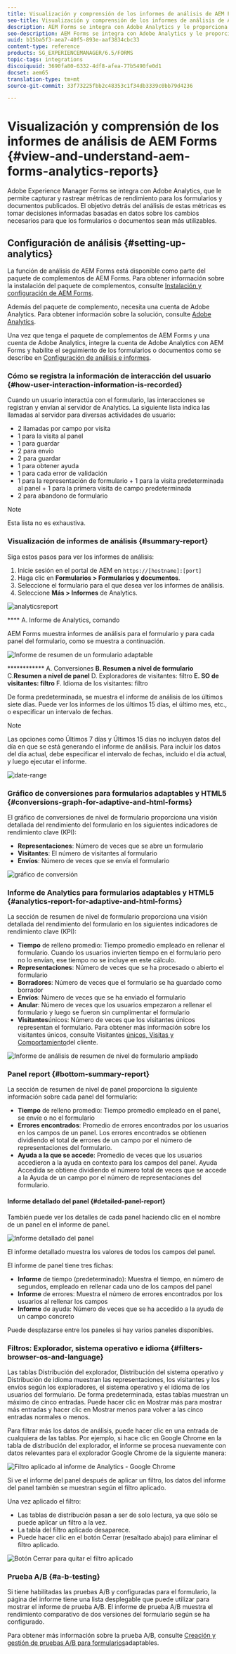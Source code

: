 ```yaml
---
title: Visualización y comprensión de los informes de análisis de AEM Forms
seo-title: Visualización y comprensión de los informes de análisis de AEM Forms
description: AEM Forms se integra con Adobe Analytics y le proporciona un resumen y análisis detallado de los formularios adaptables publicados.
seo-description: AEM Forms se integra con Adobe Analytics y le proporciona un resumen y análisis detallado de los formularios adaptables publicados.
uuid: b15ba5f3-aea7-40f5-893e-aaf3834cbc33
content-type: reference
products: SG_EXPERIENCEMANAGER/6.5/FORMS
topic-tags: integrations
discoiquuid: 3690fa80-6332-4df8-afea-77b5490fe0d1
docset: aem65
translation-type: tm+mt
source-git-commit: 33f73225fbb2c48353c1f34db3339c0bb79d4236

---
```



# Visualización y comprensión de los informes de análisis de AEM Forms {#view-and-understand-aem-forms-analytics-reports}

Adobe Experience Manager Forms se integra con Adobe Analytics, que le permite capturar y rastrear métricas de rendimiento para los formularios y documentos publicados. El objetivo detrás del análisis de estas métricas es tomar decisiones informadas basadas en datos sobre los cambios necesarios para que los formularios o documentos sean más utilizables.

## Configuración de análisis {#setting-up-analytics}

La función de análisis de AEM Forms está disponible como parte del paquete de complementos de AEM Forms. Para obtener información sobre la instalación del paquete de complementos, consulte [Instalación y configuración de AEM Forms](../../forms/using/installing-configuring-aem-forms-osgi.md).

Además del paquete de complemento, necesita una cuenta de Adobe Analytics. Para obtener información sobre la solución, consulte [Adobe Analytics](https://www.adobe.com/solutions/digital-analytics.html).

Una vez que tenga el paquete de complementos de AEM Forms y una cuenta de Adobe Analytics, integre la cuenta de Adobe Analytics con AEM Forms y habilite el seguimiento de los formularios o documentos como se describe en [Configuración de análisis e informes](../../forms/using/configure-analytics-forms-documents.md).

### Cómo se registra la información de interacción del usuario {#how-user-interaction-information-is-recorded}

Cuando un usuario interactúa con el formulario, las interacciones se registran y envían al servidor de Analytics. La siguiente lista indica las llamadas al servidor para diversas actividades de usuario:

* 2 llamadas por campo por visita
* 1 para la visita al panel
* 1 para guardar
* 2 para envío
* 2 para guardar
* 1 para obtener ayuda
* 1 para cada error de validación
* 1 para la representación de formulario + 1 para la visita predeterminada al panel + 1 para la primera visita de campo predeterminada
* 2 para abandono de formulario

>[!NOTE]
>
>Esta lista no es exhaustiva.

### Visualización de informes de análisis {#summary-report}

Siga estos pasos para ver los informes de análisis:

1. Inicie sesión en el portal de AEM en `https://[hostname]:[port]`
1. Haga clic en **Formularios > Formularios y documentos**.
1. Seleccione el formulario para el que desea ver los informes de análisis.
1. Seleccione **Más > Informes** de Analytics.

![analyticsreport](assets/analyticsreport.png)

**** A. Informe de Analytics, comando

AEM Forms muestra informes de análisis para el formulario y para cada panel del formulario, como se muestra a continuación.

![Informe de resumen de un formulario adaptable](assets/analyticsdashboard_callout.png)

************ A. Conversiones **B. Resumen a nivel de formulario** C.**Resumen a nivel de panel** D. Exploradores de visitantes: filtro **E. SO de visitantes: filtro** F. Idioma de los visitantes: filtro

De forma predeterminada, se muestra el informe de análisis de los últimos siete días. Puede ver los informes de los últimos 15 días, el último mes, etc., o especificar un intervalo de fechas.

>[!NOTE]
>
>Las opciones como Últimos 7 días y Últimos 15 días no incluyen datos del día en que se está generando el informe de análisis. Para incluir los datos del día actual, debe especificar el intervalo de fechas, incluido el día actual, y luego ejecutar el informe.

![date-range](assets/date-range.png)

### Gráfico de conversiones para formularios adaptables y HTML5 {#conversions-graph-for-adaptive-and-html-forms}

El gráfico de conversiones de nivel de formulario proporciona una visión detallada del rendimiento del formulario en los siguientes indicadores de rendimiento clave (KPI):

* **Representaciones**: Número de veces que se abre un formulario
* **Visitantes**: El número de visitantes al formulario
* **Envíos**: Número de veces que se envía el formulario

![gráfico de conversión](assets/conversion-graph.png)

### Informe de Analytics para formularios adaptables y HTML5 {#analytics-report-for-adaptive-and-html-forms}

La sección de resumen de nivel de formulario proporciona una visión detallada del rendimiento del formulario en los siguientes indicadores de rendimiento clave (KPI):

* **Tiempo** de relleno promedio: Tiempo promedio empleado en rellenar el formulario. Cuando los usuarios invierten tiempo en el formulario pero no lo envían, ese tiempo no se incluye en este cálculo.
* **Representaciones**: Número de veces que se ha procesado o abierto el formulario
* **Borradores**: Número de veces que el formulario se ha guardado como borrador
* **Envíos**: Número de veces que se ha enviado el formulario
* **Anular**: Número de veces que los usuarios empezaron a rellenar el formulario y luego se fueron sin cumplimentar el formulario
* **Visitantes**&#x200B;únicos: Número de veces que los visitantes únicos representan el formulario. Para obtener más información sobre los visitantes únicos, consulte Visitantes [únicos, Visitas y Comportamiento](https://helpx.adobe.com/analytics/kb/unique-visitors-visitor-behavior.html)del cliente.

![Informe de análisis de resumen de nivel de formulario ampliado](assets/analytics-report.png)

### Panel report {#bottom-summary-report}

La sección de resumen de nivel de panel proporciona la siguiente información sobre cada panel del formulario:

* **Tiempo** de relleno promedio: Tiempo promedio empleado en el panel, se envíe o no el formulario
* **Errores encontrados**: Promedio de errores encontrados por los usuarios en los campos de un panel. Los errores encontrados se obtienen dividiendo el total de errores de un campo por el número de representaciones del formulario.
* **Ayuda a la que se accede**: Promedio de veces que los usuarios accedieron a la ayuda en contexto para los campos del panel. Ayuda Accedida se obtiene dividiendo el número total de veces que se accede a la Ayuda de un campo por el número de representaciones del formulario.

#### Informe detallado del panel {#detailed-panel-report}

También puede ver los detalles de cada panel haciendo clic en el nombre de un panel en el informe de panel.

![Informe detallado del panel](assets/panel-report-detailed.png)

El informe detallado muestra los valores de todos los campos del panel.

El informe de panel tiene tres fichas:

* **Informe** de tiempo (predeterminado): Muestra el tiempo, en número de segundos, empleado en rellenar cada uno de los campos del panel
* **Informe** de errores: Muestra el número de errores encontrados por los usuarios al rellenar los campos
* **Informe** de ayuda: Número de veces que se ha accedido a la ayuda de un campo concreto

Puede desplazarse entre los paneles si hay varios paneles disponibles.

### Filtros: Explorador, sistema operativo e idioma {#filters-browser-os-and-language}

Las tablas Distribución del explorador, Distribución del sistema operativo y Distribución de idioma muestran las representaciones, los visitantes y los envíos según los exploradores, el sistema operativo y el idioma de los usuarios del formulario. De forma predeterminada, estas tablas muestran un máximo de cinco entradas. Puede hacer clic en Mostrar más para mostrar más entradas y hacer clic en Mostrar menos para volver a las cinco entradas normales o menos.

Para filtrar más los datos de análisis, puede hacer clic en una entrada de cualquiera de las tablas. Por ejemplo, si hace clic en Google Chrome en la tabla de distribución del explorador, el informe se procesa nuevamente con datos relevantes para el explorador Google Chrome de la siguiente manera:

![Filtro aplicado al informe de Analytics - Google Chrome ](assets/filter-1.png)

Si ve el informe del panel después de aplicar un filtro, los datos del informe del panel también se muestran según el filtro aplicado.

Una vez aplicado el filtro:

* Las tablas de distribución pasan a ser de solo lectura, ya que sólo se puede aplicar un filtro a la vez.
* La tabla del filtro aplicado desaparece.
* Puede hacer clic en el botón Cerrar (resaltado abajo) para eliminar el filtro aplicado.

![Botón Cerrar para quitar el filtro aplicado](assets/close-filter.png)

### Prueba A/B {#a-b-testing}

Si tiene habilitadas las pruebas A/B y configuradas para el formulario, la página del informe tiene una lista desplegable que puede utilizar para mostrar el informe de prueba A/B. El informe de prueba A/B muestra el rendimiento comparativo de dos versiones del formulario según se ha configurado.

Para obtener más información sobre la prueba A/B, consulte [Creación y gestión de pruebas A/B para formularios](../../forms/using/ab-testing-adaptive-forms.md)adaptables.
